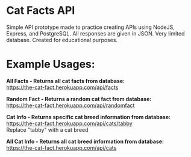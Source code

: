 # Cat Facts API
Simple API prototype made to practice creating APIs using NodeJS, Express, and PostgreSQL.
All responses are given in JSON. Very limited database. Created for educational purposes.

# Example Usages:
  <b>All Facts - Returns all cat facts from database:</b> <br />
  https://the-cat-fact.herokuapp.com/api/facts <br />

  <b>Random Fact - Returns a random cat fact from database:</b> <br />
  https://the-cat-fact.herokuapp.com/api/randomfact <br />

  <b>Cat Info - Returns specific cat breed information from database:</b> <br />
  https://the-cat-fact.herokuapp.com/api/cats/tabby <br />
  Replace "tabby" with a cat breed <br />

  <b>All Cat Info - Returns all cat breed information from database:</b> <br />
  https://the-cat-fact.herokuapp.com/api/cats <br />
